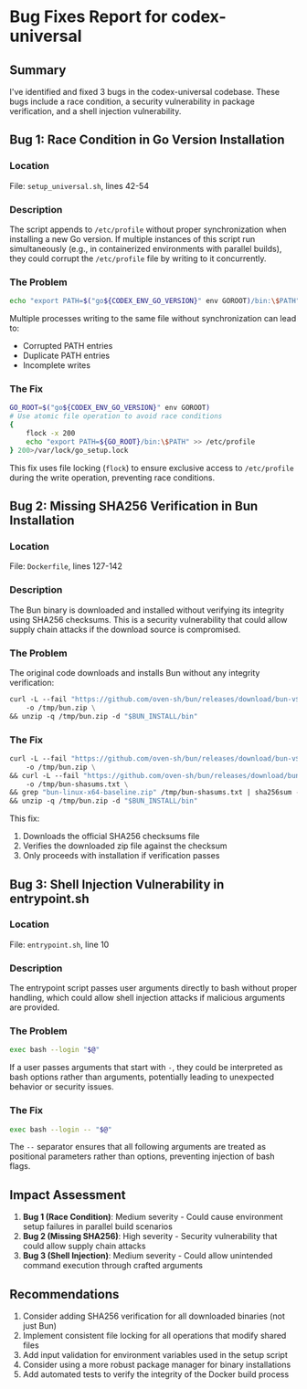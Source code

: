# Bug Fixes Report for codex-universal

## Summary

I've identified and fixed 3 bugs in the codex-universal codebase. These bugs include a race condition, a security vulnerability in package verification, and a shell injection vulnerability.

## Bug 1: Race Condition in Go Version Installation

### Location
File: `setup_universal.sh`, lines 42-54

### Description
The script appends to `/etc/profile` without proper synchronization when installing a new Go version. If multiple instances of this script run simultaneously (e.g., in containerized environments with parallel builds), they could corrupt the `/etc/profile` file by writing to it concurrently.

### The Problem
```bash
echo "export PATH=$("go${CODEX_ENV_GO_VERSION}" env GOROOT)/bin:\$PATH" >> /etc/profile
```

Multiple processes writing to the same file without synchronization can lead to:
- Corrupted PATH entries
- Duplicate PATH entries
- Incomplete writes

### The Fix
```bash
GO_ROOT=$("go${CODEX_ENV_GO_VERSION}" env GOROOT)
# Use atomic file operation to avoid race conditions
{
    flock -x 200
    echo "export PATH=${GO_ROOT}/bin:\$PATH" >> /etc/profile
} 200>/var/lock/go_setup.lock
```

This fix uses file locking (`flock`) to ensure exclusive access to `/etc/profile` during the write operation, preventing race conditions.

## Bug 2: Missing SHA256 Verification in Bun Installation

### Location
File: `Dockerfile`, lines 127-142

### Description
The Bun binary is downloaded and installed without verifying its integrity using SHA256 checksums. This is a security vulnerability that could allow supply chain attacks if the download source is compromised.

### The Problem
The original code downloads and installs Bun without any integrity verification:
```dockerfile
curl -L --fail "https://github.com/oven-sh/bun/releases/download/bun-v${BUN_VERSION}/bun-linux-x64-baseline.zip" \
    -o /tmp/bun.zip \
&& unzip -q /tmp/bun.zip -d "$BUN_INSTALL/bin"
```

### The Fix
```dockerfile
curl -L --fail "https://github.com/oven-sh/bun/releases/download/bun-v${BUN_VERSION}/bun-linux-x64-baseline.zip" \
    -o /tmp/bun.zip \
&& curl -L --fail "https://github.com/oven-sh/bun/releases/download/bun-v${BUN_VERSION}/SHASUMS256.txt" \
    -o /tmp/bun-shasums.txt \
&& grep "bun-linux-x64-baseline.zip" /tmp/bun-shasums.txt | sha256sum --check - \
&& unzip -q /tmp/bun.zip -d "$BUN_INSTALL/bin"
```

This fix:
1. Downloads the official SHA256 checksums file
2. Verifies the downloaded zip file against the checksum
3. Only proceeds with installation if verification passes

## Bug 3: Shell Injection Vulnerability in entrypoint.sh

### Location
File: `entrypoint.sh`, line 10

### Description
The entrypoint script passes user arguments directly to bash without proper handling, which could allow shell injection attacks if malicious arguments are provided.

### The Problem
```bash
exec bash --login "$@"
```

If a user passes arguments that start with `-`, they could be interpreted as bash options rather than arguments, potentially leading to unexpected behavior or security issues.

### The Fix
```bash
exec bash --login -- "$@"
```

The `--` separator ensures that all following arguments are treated as positional parameters rather than options, preventing injection of bash flags.

## Impact Assessment

1. **Bug 1 (Race Condition)**: Medium severity - Could cause environment setup failures in parallel build scenarios
2. **Bug 2 (Missing SHA256)**: High severity - Security vulnerability that could allow supply chain attacks
3. **Bug 3 (Shell Injection)**: Medium severity - Could allow unintended command execution through crafted arguments

## Recommendations

1. Consider adding SHA256 verification for all downloaded binaries (not just Bun)
2. Implement consistent file locking for all operations that modify shared files
3. Add input validation for environment variables used in the setup script
4. Consider using a more robust package manager for binary installations
5. Add automated tests to verify the integrity of the Docker build process